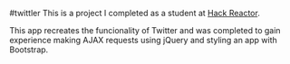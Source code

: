 #twittler
This is a project I completed as a student at [Hack Reactor](http://hackreactor.com).

This app recreates the funcionality of Twitter and was completed to gain experience making AJAX requests using jQuery and styling an app with Bootstrap.

